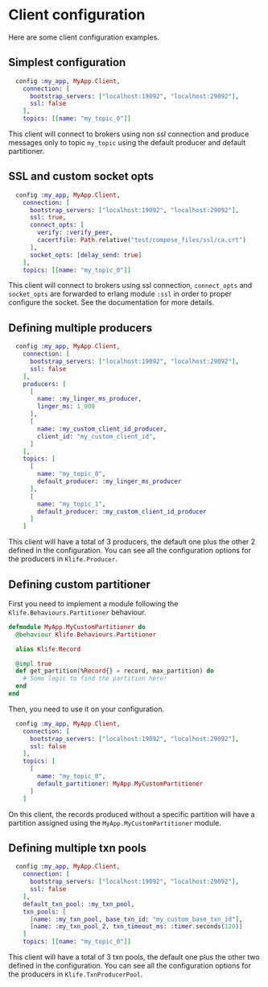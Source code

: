 # Client configuration

Here are some client configuration examples.

## Simplest configuration

```elixir
  config :my_app, MyApp.Client,
    connection: [
      bootstrap_servers: ["localhost:19092", "localhost:29092"],
      ssl: false
    ],
    topics: [[name: "my_topic_0"]]
```

This client will connect to brokers using non ssl connection and produce messages only to topic `my_topic` using the default producer and default partitioner.

## SSL and custom socket opts

```elixir
  config :my_app, MyApp.Client,
    connection: [
      bootstrap_servers: ["localhost:19092", "localhost:29092"],
      ssl: true,
      connect_opts: [
        verify: :verify_peer,
        cacertfile: Path.relative("test/compose_files/ssl/ca.crt")
      ],
      socket_opts: [delay_send: true]
    ],
    topics: [[name: "my_topic_0"]]
```

This client will connect to brokers using ssl connection, `connect_opts` and `socket_opts` are forwarded to erlang module `:ssl` in order to proper configure the socket. See the documentation for more details.

## Defining multiple producers

```elixir
  config :my_app, MyApp.Client,
    connection: [
      bootstrap_servers: ["localhost:19092", "localhost:29092"],
      ssl: false
    ],
    producers: [
      [
        name: :my_linger_ms_producer,
        linger_ms: 1_000
      ],
      [
        name: :my_custom_client_id_producer,
        client_id: "my_custom_client_id",
      ]
    ],
    topics: [
      [
        name: "my_topic_0", 
        default_producer: :my_linger_ms_producer
      ],
      [
        name: "my_topic_1", 
        default_producer: :my_custom_client_id_producer
      ]
    ]
```

This client will have a total of 3 producers, the default one plus the other 2 defined in the configuration. You can see all the configuration options for the producers in `Klife.Producer`.


## Defining custom partitioner

First you need to implement a module following the `Klife.Behaviours.Partitioner` behaviour.

```elixir
defmodule MyApp.MyCustomPartitioner do
  @behaviour Klife.Behaviours.Partitioner

  alias Klife.Record

  @impl true
  def get_partition(%Record{} = record, max_partition) do
    # Some logic to find the partition here!
  end
end

```

Then, you need to use it on your configuration.

```elixir
  config :my_app, MyApp.Client,
    connection: [
      bootstrap_servers: ["localhost:19092", "localhost:29092"],
      ssl: false
    ],
    topics: [
      [
        name: "my_topic_0", 
        default_partitioner: MyApp.MyCustomPartitioner
      ]
    ]
```

On this client, the records produced without a specific partition will have a partition assigned using the `MyApp.MyCustomPartitioner` module.

## Defining multiple txn pools

```elixir
  config :my_app, MyApp.Client,
    connection: [
      bootstrap_servers: ["localhost:19092", "localhost:29092"],
      ssl: false
    ],
    default_txn_pool: :my_txn_pool,
    txn_pools: [
      [name: :my_txn_pool, base_txn_id: "my_custom_base_txn_id"],
      [name: :my_txn_pool_2, txn_timeout_ms: :timer.seconds(120)]
    ]
    topics: [[name: "my_topic_0"]]
```

This client will have a total of 3 txn pools, the default one plus the other two defined in the configuration. You can see all the configuration options for the producers in `Klife.TxnProducerPool`.
